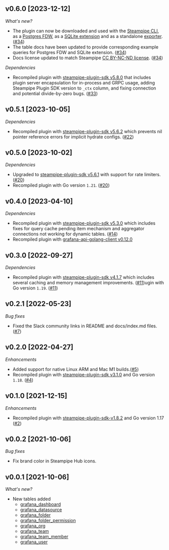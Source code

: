 ## v0.6.0 [2023-12-12]

_What's new?_

- The plugin can now be downloaded and used with the [Steampipe CLI](https://steampipe.io/docs), as a [Postgres FDW](https://steampipe.io/docs/steampipe_postgres/overview), as a [SQLite extension](https://steampipe.io/docs//steampipe_sqlite/overview) and as a standalone [exporter](https://steampipe.io/docs/steampipe_export/overview). ([#34](https://github.com/turbot/steampipe-plugin-grafana/pull/34))
- The table docs have been updated to provide corresponding example queries for Postgres FDW and SQLite extension. ([#34](https://github.com/turbot/steampipe-plugin-grafana/pull/34))
- Docs license updated to match Steampipe [CC BY-NC-ND license](https://github.com/turbot/steampipe-plugin-grafana/blob/main/docs/LICENSE). ([#34](https://github.com/turbot/steampipe-plugin-grafana/pull/34))

_Dependencies_

- Recompiled plugin with [steampipe-plugin-sdk v5.8.0](https://github.com/turbot/steampipe-plugin-sdk/blob/main/CHANGELOG.md#v580-2023-12-11) that includes plugin server encapsulation for in-process and GRPC usage, adding Steampipe Plugin SDK version to `_ctx` column, and fixing connection and potential divide-by-zero bugs. ([#33](https://github.com/turbot/steampipe-plugin-grafana/pull/33))

## v0.5.1 [2023-10-05]

_Dependencies_

- Recompiled plugin with [steampipe-plugin-sdk v5.6.2](https://github.com/turbot/steampipe-plugin-sdk/blob/main/CHANGELOG.md#v562-2023-10-03) which prevents nil pointer reference errors for implicit hydrate configs. ([#22](https://github.com/turbot/steampipe-plugin-grafana/pull/22))

## v0.5.0 [2023-10-02]

_Dependencies_

- Upgraded to [steampipe-plugin-sdk v5.6.1](https://github.com/turbot/steampipe-plugin-sdk/blob/main/CHANGELOG.md#v561-2023-09-29) with support for rate limiters. ([#20](https://github.com/turbot/steampipe-plugin-grafana/pull/20))
- Recompiled plugin with Go version `1.21`. ([#20](https://github.com/turbot/steampipe-plugin-grafana/pull/20))

## v0.4.0 [2023-04-10]

_Dependencies_

- Recompiled plugin with [steampipe-plugin-sdk v5.3.0](https://github.com/turbot/steampipe-plugin-sdk/blob/main/CHANGELOG.md#v530-2023-03-16) which includes fixes for query cache pending item mechanism and aggregator connections not working for dynamic tables. ([#14](https://github.com/turbot/steampipe-plugin-grafana/pull/14))
- Recompiled plugin with [grafana-api-golang-client v0.12.0](https://github.com/grafana/grafana-api-golang-client/releases/tag/v0.12.0)

## v0.3.0 [2022-09-27]

_Dependencies_

- Recompiled plugin with [steampipe-plugin-sdk v4.1.7](https://github.com/turbot/steampipe-plugin-sdk/blob/main/CHANGELOG.md#v417-2022-09-08) which includes several caching and memory management improvements. ([#11](https://github.com/turbot/steampipe-plugin-grafana/pull/11))ugin with Go version `1.19`. ([#11](https://github.com/turbot/steampipe-plugin-grafana/pull/11))

## v0.2.1 [2022-05-23]

_Bug fixes_

- Fixed the Slack community links in README and docs/index.md files. ([#7](https://github.com/turbot/steampipe-plugin-grafana/pull/7))

## v0.2.0 [2022-04-27]

_Enhancements_

- Added support for native Linux ARM and Mac M1 builds.([#5](https://github.com/turbot/steampipe-plugin-grafana/pull/5))
- Recompiled plugin with [steampipe-plugin-sdk v3.1.0](https://github.com/turbot/steampipe-plugin-sdk/blob/main/CHANGELOG.md#v310--2022-03-30) and Go version `1.18`. ([#4](https://github.com/turbot/steampipe-plugin-grafana/pull/4))

## v0.1.0 [2021-12-15]

_Enhancements_

- Recompiled plugin with [steampipe-plugin-sdk-v1.8.2](https://github.com/turbot/steampipe-plugin-sdk/blob/main/CHANGELOG.md#v182--2021-11-22) and Go version 1.17 ([#2](https://github.com/turbot/steampipe-plugin-grafana/pull/2))

## v0.0.2 [2021-10-06]

_Bug fixes_

- Fix brand color in Steampipe Hub icons.

## v0.0.1 [2021-10-06]

_What's new?_

- New tables added
  - [grafana_dashboard](https://hub.steampipe.io/plugins/turbot/grafana/tables/grafana_dashboard)
  - [grafana_datasource](https://hub.steampipe.io/plugins/turbot/grafana/tables/grafana_datasource)
  - [grafana_folder](https://hub.steampipe.io/plugins/turbot/grafana/tables/grafana_folder)
  - [grafana_folder_permission](https://hub.steampipe.io/plugins/turbot/grafana/tables/grafana_folder_permission)
  - [grafana_org](https://hub.steampipe.io/plugins/turbot/grafana/tables/grafana_org)
  - [grafana_team](https://hub.steampipe.io/plugins/turbot/grafana/tables/grafana_team)
  - [grafana_team_member](https://hub.steampipe.io/plugins/turbot/grafana/tables/grafana_team_member)
  - [grafana_user](https://hub.steampipe.io/plugins/turbot/grafana/tables/grafana_user)
